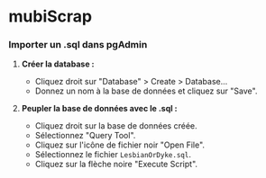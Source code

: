# mubiScrap


### Importer un .sql dans pgAdmin

1. **Créer la database :**
   - Cliquez droit sur "Database" > Create > Database...
   - Donnez un nom à la base de données et cliquez sur "Save".

2. **Peupler la base de données avec le .sql :**
   - Cliquez droit sur la base de données créée.
   - Sélectionnez "Query Tool".
   - Cliquez sur l'icône de fichier noir "Open File".
   - Sélectionnez le fichier `LesbianOrDyke.sql`.
   - Cliquez sur la flèche noire "Execute Script".

